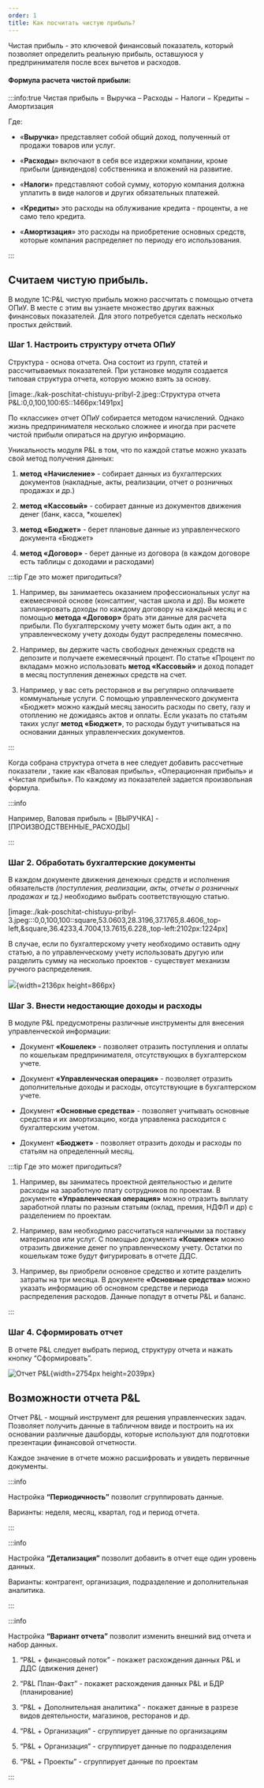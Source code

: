 ```yaml
---
order: 1
title: Как посчитать чистую прибыль?
---
```


Чистая прибыль - это ключевой финансовый показатель, который позволяет определить реальную прибыль, оставшуюся у предпринимателя после всех вычетов и расходов.

#### Формула расчета чистой прибыли:

:::info:true Чистая прибыль = Выручка – Расходы − Налоги − Кредиты − Амортизация

Где:

-  «**Выручка**» представляет собой общий доход, полученный от продажи товаров или услуг.

-  «**Расходы**» включают в себя все издержки компании, кроме прибыли (дивидендов) собственника и вложений на развитие.

-  «**Налоги**» представляют собой сумму, которую компания должна уплатить в виде налогов и других обязательных платежей.

-  «**Кредиты**» это расходы на облуживание кредита - проценты, а не само тело кредита.

-  «**Амортизация**» это расходы на приобретение основных средств, которые компания распределяет по периоду его использования.

:::

## **Считаем чистую прибыль.**

В модуле 1С:P&L чистую прибыль можно рассчитать с помощью отчета ОПиУ. В месте с этим вы узнаете множество других важных финансовых показателей. Для этого потребуется сделать несколько простых действий.

### Шаг 1. Настроить структуру отчета ОПиУ

Структура - основа отчета. Она состоит из групп, статей и рассчитываемых показателей. При установке модуля создается типовая структура отчета, которую можно взять за основу.

[image:./kak-poschitat-chistuyu-pribyl-2.jpeg::Структура отчета P&L:0,0,100,100:65::1466px:1491px]

По «классике» отчет ОПиУ собирается методом начислений. Однако жизнь предпринимателя несколько сложнее и иногда при расчете чистой прибыли опираться на другую информацию.

Уникальность модуля P&L в том, что по каждой статье можно указать свой метод получения данных:

1. **метод «Начисление»** - собирает данных из бухгалтерских документов (накладные, акты, реализации, отчет о розничных продажах и др.)

2. **метод «Кассовый»** - собирает данные из документов движения денег (банк, касса, \*кошелек)

3. **метод «Бюджет»** - берет плановые данные из управленческого документа «Бюджет»

4. **метод «Договор»** - берет данные из договора (в каждом договоре есть таблицы с доходами и расходами)

:::tip Где это может пригодиться?

1. Например, вы занимаетесь оказанием профессиональных услуг на ежемесячной основе (консалтинг, частая школа и др). Вы можете запланировать доходы по каждому договору на каждый месяц и с помощью **метода «Договор»** брать эти данные для расчета прибыли. По бухгалтерскому учету может быть один акт, а по управленческому учету доходы будут распределены помесячно.

2. Например, вы держите часть свободных денежных средств на депозите и получаете ежемесячный процент. По статье «Процент по вкладам» можно использовать **метод «Кассовый»** и доход попадет в месяц поступления денежных средств на счет.

3. Например, у вас сеть ресторанов и вы регулярно оплачиваете коммунальные услуги. С помощью управленческого документа «Бюджет» можно каждый месяц заносить расходы по свету, газу и отоплению не дожидаясь актов и оплаты. Если указать по статьям таких услуг **метод «Бюджет»**, то расходы будут учитываться на основании данных управленческих документов.

:::

Когда собрана структура отчета в нее следует добавить рассчетные показатели , такие как «Валовая прибыль», «Операционная прибыль» и «Чистая прибыль». По каждому из показателей задается произвольная формула.

:::info 

Например, Валовая прибыль = \[ВЫРУЧКА\] - \[ПРОИЗВОДСТВЕННЫЕ\_РАСХОДЫ\]

:::

### **Шаг 2. Обработать бухгалтерские документы**

В каждом документе движения денежных средств и исполнения обязательств *(поступления, реализации, акты, отчеты о розничных продажах и тд.)* необходимо выбрать соответствующую статью.

[image:./kak-poschitat-chistuyu-pribyl-3.jpeg:::0,0,100,100::square,53.0603,28.3196,37.1765,8.4606,,top-left,&square,36.4233,4.7004,13.7615,6.228,,top-left:2102px:1224px]



В случае, если по бухгалтерскому учету необходимо оставить одну статью, а по управленческому учету использовать другую или разделить сумму на несколько проектов - существует механизм ручного распределения.

![](./kak-poschitat-chistuyu-pribyl-4.jpeg){width=2136px height=866px}

### **Шаг 3. Внести недостающие доходы и расходы**

В модуле P&L предусмотрены различные инструменты для внесения управленческой информации:

-  Документ **«Кошелек»** - позволяет отразить поступления и оплаты по кошелькам предпринимателя, отсутствующих в бухгалтерском учете.

-  Документ **«Управленческая операция»** - позволяет отразить дополнительные доходы и расходы, отсутствующие в бухгалтерском учете.

-  Документ **«Основные средства»** - позволяет учитывать основные средства и их амортизацию, когда управленка расходится с бухгалтерским учетом.

-  Документ **«Бюджет»** - позволяет отразить доходы и расходы по статьям на определенный месяц.

:::tip Где это может пригодиться?

1. Например, вы заниматесь проектной деятельностью и делите расходы на заработную плату сотрудников по проектам. В документе **«Управленческая операция»** можно отразить выплату заработной платы по разным статьям (оклад, премия, НДФЛ и др) с разделением по проектам.

2. Например, вам необходимо рассчитаться наличными за поставку материалов или услуг. С помощью документа **«Кошелек»** можно отразить движение денег по управленческому учету. Остатки по кошелькам тоже будут фигурировать в отчете ДДС.

3. Например, вы приобрели основное средство и хотите разделить затраты на три месяца. В документе **«Основные средства»** можно указать информацию об основном средстве и периода распределения расходов. Данные попадут в отчеты P&L и баланс.

:::

### **Шаг 4. Сформировать отчет**

В отчете P&L следует выбрать период,  структуру отчета и нажать кнопку “Сформировать”.

![](./kak-poschitat-chistuyu-pribyl.jpeg "Отчет P&L"){width=2754px height=2039px}

## **Возможности отчета P&L**

Отчет P&L - мощный инструмент для решения управленческих задач. Позволяет получить данные  в табличном ввиде и построить на их основании различные дашборды, которые используют для подготовки презентации финансовой отчетности.

Каждое значение в отчете можно расшифровать и увидеть первичные документы.

:::info 

Настройка **“Периодичность”** позволит сгруппировать данные.

Варианты: неделя, месяц, квартал, год и период отчета.

:::

:::info 

Настройка **“Детализация”** позволит добавить в отчет еще один уровень данных.

Варианты:  контрагент, организация, подразделение и дополнительная аналитика.

:::

:::info 

Настройка **“Вариант отчета”** позволит изменить внешний вид отчета и набор данных.

1. “P&L + финансовый поток”  - покажет расхождения данных P&L и ДДС (движения денег)

2. “P&L План-Факт”  - покажет расхождения данных P&L и БДР (планирование)

3. “P&L + Дополнительная аналитика”  - покажет данные в разрезе видов деятельности, магазинов, ресторанов и др.

4. “P&L + Организация”  - сгруппирует данные по организациям

5. “P&L + Организация”  - сгруппирует данные по подразделения

6. “P&L + Проекты”  - сгруппирует данные по проектам

:::